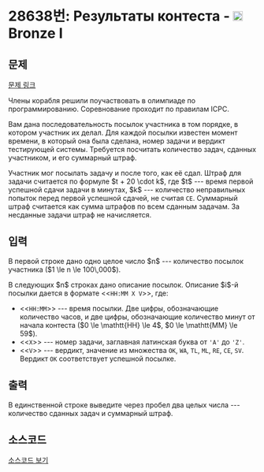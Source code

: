 # 28638번: Результаты контеста - <img src="https://static.solved.ac/tier_small/5.svg" style="height:20px" /> Bronze I

<!-- performance -->

<!-- 문제 제출 후 깃허브에 푸시를 했을 때 제출한 코드의 성능이 입력될 공간입니다.-->

<!-- end -->

## 문제

[문제 링크](https://boj.kr/28638)


<p>Члены корабля решили поучаствовать в олимпиаде по программированию. Соревнование проходит по правилам ICPC.</p>

<p>Вам дана последовательность посылок участника в том порядке, в котором участник их делал. Для каждой посылки известен момент времени, в который она была сделана, номер задачи и вердикт тестирующей системы. Требуется посчитать количество задач, сданных участником, и его суммарный штраф. </p>

<p>Участник мог посылать задачу и после того, как её сдал. Штраф для задачи считается по формуле $t + 20 \cdot k$, где $t$ --- время первой успешной сдачи задачи в минутах, $k$ --- количество неправильных попыток перед первой успешной сдачей, не считая <code>CE</code>. Суммарный штраф считается как сумма штрафов по всем сданным задачам. За несданные задачи штраф не начисляется.</p>



## 입력


<p>В первой строке дано одно целое число $n$ --- количество посылок участника ($1 \le n \le 100\,000$).</p>

<p>В следующих $n$ строках дано описание посылок. Описание $i$-й посылки дается в формате &lt;&lt;<code>HH:MM X V</code>&gt;&gt;, где:</p>

<ul>
<li>&lt;&lt;<code>HH:MM</code>&gt;&gt; --- время посылки. Две цифры, обозначающие количество часов, и две цифры, обозначающие количество минут от начала контеста ($0 \le \mathtt{HH} \le 4$, $0 \le \mathtt{MM} \le 59$).</li>
<li>&lt;&lt;<code>X</code>&gt;&gt; --- номер задачи, заглавная латинская буква от <code>'A'</code> до <code>'Z'</code>.</li>
<li>&lt;&lt;<code>V</code>&gt;&gt; --- вердикт, значение из множества <code>OK</code>, <code>WA</code>, <code>TL</code>, <code>ML</code>, <code>RE</code>, <code>CE</code>, <code>SV</code>. Вердикт <code>OK</code> соответствует успешной посылке.</li>
</ul>



## 출력


<p>В единственной строке выведите через пробел два целых числа --- количество сданных задач и суммарный штраф.</p>



## 소스코드

[소스코드 보기](Результаты%20контеста.cpp)